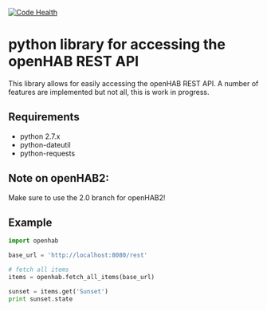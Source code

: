 [![Code Health](https://landscape.io/github/sim0nx/python-openhab/2.0/landscape.svg?style=flat)](https://landscape.io/github/sim0nx/python-openhab/2.0)


python library for accessing the openHAB REST API
============
  This library allows for easily accessing the openHAB REST API.
  A number of features are implemented but not all, this is work in progress.

Requirements
------------
  - python 2.7.x
  - python-dateutil
  - python-requests

Note on openHAB2:
-----------
  Make sure to use the 2.0 branch for openHAB2!

Example
------------
  ```python
  import openhab
  
  base_url = 'http://localhost:8080/rest'
  
  # fetch all items
  items = openhab.fetch_all_items(base_url)
  
  sunset = items.get('Sunset')
  print sunset.state
  ```
